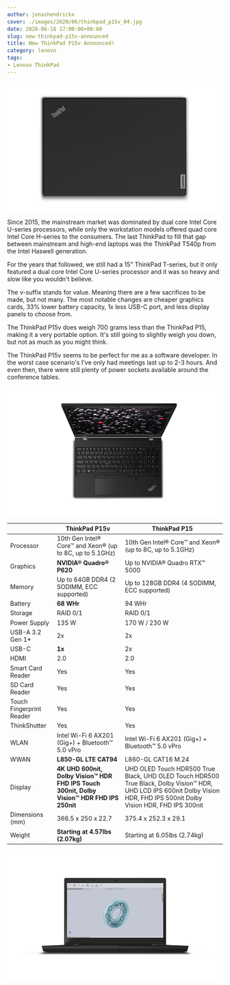 ```yaml
---
author: jonashendrickx
cover: ./images/2020/06/thinkpad_p15v_04.jpg
date: 2020-06-18 17:00:00+00:00
slug: new-thinkpad-p15v-announced
title: New ThinkPad P15v Announced!
category: lenovo
tags:
- Lenovo ThinkPad
---
```

![](/assets/img/posts/thinkscopes/2020/06/thinkpad_p15v_02.jpg)

Since 2015, the mainstream market was dominated by dual core Intel Core U-series processors, while only the workstation models offered quad core Intel Core H-series to the consumers. The last ThinkPad to fill that gap between mainstream and high-end laptops was the ThinkPad T540p from the Intel Haswell generation.

For the years that followed, we still had a 15" ThinkPad T-series, but it only featured a dual core Intel Core U-series processor and it was so heavy and slow like you wouldn't believe.

The v-suffix stands for value. Meaning there are a few sacrifices to be made, but not many. The most notable changes are cheaper graphics cards, 33% lower battery capacity, 1x less USB-C port, and less display panels to choose from.

The ThinkPad P15v does weigh 700 grams less than the ThinkPad P15, making it a very portable option. It's still going to slightly weigh you down, but not as much as you might think.

The ThinkPad P15v seems to be perfect for me as a software developer. In the worst case scenario's I've only had meetings last up to 2-3 hours. And even then, there were still plenty of power sockets available around the conference tables.

![](/assets/img/posts/thinkscopes/2020/06/thinkpad_p15v_03.jpg)

| | ThinkPad P15v | ThinkPad P15 |
| - | - | - |
| Processor | 10th Gen Intel® Core™ and Xeon® (up to 8C, up to 5.1GHz) | 10th Gen Intel® Core™ and Xeon® (up to 8C, up to 5.1GHz) |
| Graphics | **NVIDIA® Quadro® P620** | Up to NVIDIA® Quadro RTX™ 5000 |
| Memory | Up to 64GB DDR4 (2 SODIMM, ECC supported) | Up to 128GB DDR4 (4 SODIMM, ECC supported) |
| Battery | **68 WHr** | 94 WHr |
| Storage | RAID 0/1 | RAID 0/1 |
| Power Supply | 135 W | 170 W / 230 W |
| USB-A 3.2 Gen 1* | 2x | 2x |
| USB-C | **1x** | 2x |
| HDMI | 2.0 | 2.0 |
| Smart Card Reader | Yes | Yes |
| SD Card Reader | Yes | Yes |
| Touch Fingerprint Reader | Yes | Yes |
| ThinkShutter | Yes | Yes |
| WLAN | Intel Wi-Fi 6 AX201 (Gig+) + Bluetooth™ 5.0 vPro | Intel Wi-Fi 6 AX201 (Gig+) + Bluetooth™ 5.0 vPro |
| WWAN | **L850-GL LTE CAT94** | L860-GL CAT16 M.24 |
| Display | **4K UHD 600nit, Dolby Vision™ HDR FHD IPS Touch 300nit, Dolby Vision™ HDR FHD IPS 250nit** | UHD OLED Touch HDR500 True Black, UHD OLED Touch HDR500 True Black, Dolby Vision™ HDR, UHD LCD IPS 600nit Dolby Vision HDR, FHD IPS 500nit Dolby Vision HDR, FHD IPS 300nit |
| Dimensions (mm) | 366.5 x 250 x 22.7 | 375.4 x 252.3 x 29.1 |
| Weight | **Starting at 4.57lbs (2.07kg)** | Starting at 6.05lbs (2.74kg) | 

![](/assets/img/posts/thinkscopes/2020/06/thinkpad_p15v_04.jpg)